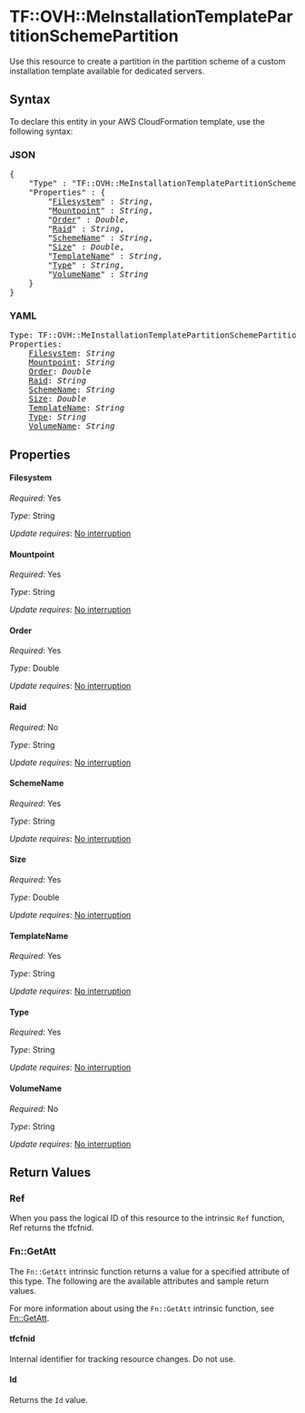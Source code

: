 # TF::OVH::MeInstallationTemplatePartitionSchemePartition

Use this resource to create a partition in the partition scheme of a custom installation template available for dedicated servers.

## Syntax

To declare this entity in your AWS CloudFormation template, use the following syntax:

### JSON

<pre>
{
    "Type" : "TF::OVH::MeInstallationTemplatePartitionSchemePartition",
    "Properties" : {
        "<a href="#filesystem" title="Filesystem">Filesystem</a>" : <i>String</i>,
        "<a href="#mountpoint" title="Mountpoint">Mountpoint</a>" : <i>String</i>,
        "<a href="#order" title="Order">Order</a>" : <i>Double</i>,
        "<a href="#raid" title="Raid">Raid</a>" : <i>String</i>,
        "<a href="#schemename" title="SchemeName">SchemeName</a>" : <i>String</i>,
        "<a href="#size" title="Size">Size</a>" : <i>Double</i>,
        "<a href="#templatename" title="TemplateName">TemplateName</a>" : <i>String</i>,
        "<a href="#type" title="Type">Type</a>" : <i>String</i>,
        "<a href="#volumename" title="VolumeName">VolumeName</a>" : <i>String</i>
    }
}
</pre>

### YAML

<pre>
Type: TF::OVH::MeInstallationTemplatePartitionSchemePartition
Properties:
    <a href="#filesystem" title="Filesystem">Filesystem</a>: <i>String</i>
    <a href="#mountpoint" title="Mountpoint">Mountpoint</a>: <i>String</i>
    <a href="#order" title="Order">Order</a>: <i>Double</i>
    <a href="#raid" title="Raid">Raid</a>: <i>String</i>
    <a href="#schemename" title="SchemeName">SchemeName</a>: <i>String</i>
    <a href="#size" title="Size">Size</a>: <i>Double</i>
    <a href="#templatename" title="TemplateName">TemplateName</a>: <i>String</i>
    <a href="#type" title="Type">Type</a>: <i>String</i>
    <a href="#volumename" title="VolumeName">VolumeName</a>: <i>String</i>
</pre>

## Properties

#### Filesystem

_Required_: Yes

_Type_: String

_Update requires_: [No interruption](https://docs.aws.amazon.com/AWSCloudFormation/latest/UserGuide/using-cfn-updating-stacks-update-behaviors.html#update-no-interrupt)

#### Mountpoint

_Required_: Yes

_Type_: String

_Update requires_: [No interruption](https://docs.aws.amazon.com/AWSCloudFormation/latest/UserGuide/using-cfn-updating-stacks-update-behaviors.html#update-no-interrupt)

#### Order

_Required_: Yes

_Type_: Double

_Update requires_: [No interruption](https://docs.aws.amazon.com/AWSCloudFormation/latest/UserGuide/using-cfn-updating-stacks-update-behaviors.html#update-no-interrupt)

#### Raid

_Required_: No

_Type_: String

_Update requires_: [No interruption](https://docs.aws.amazon.com/AWSCloudFormation/latest/UserGuide/using-cfn-updating-stacks-update-behaviors.html#update-no-interrupt)

#### SchemeName

_Required_: Yes

_Type_: String

_Update requires_: [No interruption](https://docs.aws.amazon.com/AWSCloudFormation/latest/UserGuide/using-cfn-updating-stacks-update-behaviors.html#update-no-interrupt)

#### Size

_Required_: Yes

_Type_: Double

_Update requires_: [No interruption](https://docs.aws.amazon.com/AWSCloudFormation/latest/UserGuide/using-cfn-updating-stacks-update-behaviors.html#update-no-interrupt)

#### TemplateName

_Required_: Yes

_Type_: String

_Update requires_: [No interruption](https://docs.aws.amazon.com/AWSCloudFormation/latest/UserGuide/using-cfn-updating-stacks-update-behaviors.html#update-no-interrupt)

#### Type

_Required_: Yes

_Type_: String

_Update requires_: [No interruption](https://docs.aws.amazon.com/AWSCloudFormation/latest/UserGuide/using-cfn-updating-stacks-update-behaviors.html#update-no-interrupt)

#### VolumeName

_Required_: No

_Type_: String

_Update requires_: [No interruption](https://docs.aws.amazon.com/AWSCloudFormation/latest/UserGuide/using-cfn-updating-stacks-update-behaviors.html#update-no-interrupt)

## Return Values

### Ref

When you pass the logical ID of this resource to the intrinsic `Ref` function, Ref returns the tfcfnid.

### Fn::GetAtt

The `Fn::GetAtt` intrinsic function returns a value for a specified attribute of this type. The following are the available attributes and sample return values.

For more information about using the `Fn::GetAtt` intrinsic function, see [Fn::GetAtt](https://docs.aws.amazon.com/AWSCloudFormation/latest/UserGuide/intrinsic-function-reference-getatt.html).

#### tfcfnid

Internal identifier for tracking resource changes. Do not use.

#### Id

Returns the <code>Id</code> value.


